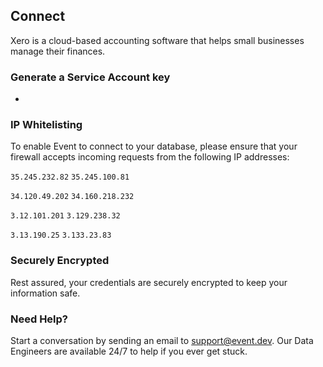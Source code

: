 ## Connect 

Xero is a cloud-based accounting software that helps small businesses manage their finances.

### Generate a Service Account key

-

### IP Whitelisting

To enable Event to connect to your database, please ensure that your firewall accepts incoming requests from the following IP addresses:

`35.245.232.82` `35.245.100.81`

`34.120.49.202` `34.160.218.232`

`3.12.101.201` `3.129.238.32`

`3.13.190.25` `3.133.23.83`

### Securely Encrypted

Rest assured, your credentials are securely encrypted to keep your information safe.

### Need Help?

Start a conversation by sending an email to [support@event.dev](mailto:support@event.dev). Our Data Engineers are available 24/7 to help if you ever get stuck.
